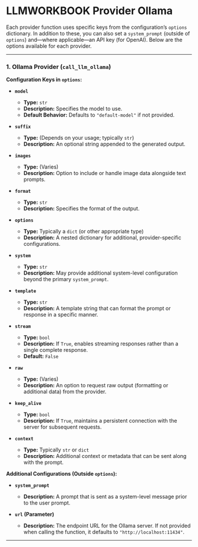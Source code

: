 # LLMWORKBOOK Provider Ollama

Each provider function uses specific keys from the configuration’s `options` dictionary. In addition to these, you can also set a `system_prompt` (outside of `options`) and—where applicable—an API key (for OpenAI). Below are the options available for each provider.

---

### 1. Ollama Provider (`call_llm_ollama`)

**Configuration Keys in `options`:**

- **`model`**  
  - **Type:** `str`  
  - **Description:** Specifies the model to use.  
  - **Default Behavior:** Defaults to `"default-model"` if not provided.

- **`suffix`**  
  - **Type:** (Depends on your usage; typically `str`)  
  - **Description:** An optional string appended to the generated output.

- **`images`**  
  - **Type:** (Varies)  
  - **Description:** Option to include or handle image data alongside text prompts.

- **`format`**  
  - **Type:** `str`  
  - **Description:** Specifies the format of the output.

- **`options`**  
  - **Type:** Typically a `dict` (or other appropriate type)  
  - **Description:** A nested dictionary for additional, provider-specific configurations.

- **`system`**  
  - **Type:** `str`  
  - **Description:** May provide additional system-level configuration beyond the primary `system_prompt`.

- **`template`**  
  - **Type:** `str`  
  - **Description:** A template string that can format the prompt or response in a specific manner.

- **`stream`**  
  - **Type:** `bool`  
  - **Description:** If `True`, enables streaming responses rather than a single complete response.  
  - **Default:** `False`

- **`raw`**  
  - **Type:** (Varies)  
  - **Description:** An option to request raw output (formatting or additional data) from the provider.

- **`keep_alive`**  
  - **Type:** `bool`  
  - **Description:** If `True`, maintains a persistent connection with the server for subsequent requests.

- **`context`**  
  - **Type:** Typically `str` or `dict`  
  - **Description:** Additional context or metadata that can be sent along with the prompt.

**Additional Configurations (Outside `options`):**

- **`system_prompt`**  
  - **Description:** A prompt that is sent as a system-level message prior to the user prompt.

- **`url` (Parameter)**  
  - **Description:** The endpoint URL for the Ollama server. If not provided when calling the function, it defaults to `"http://localhost:11434"`.

---
